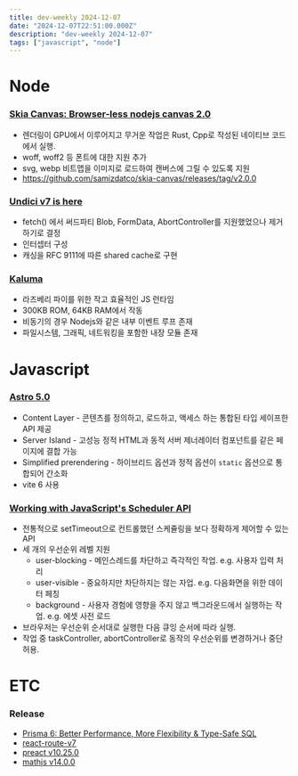 ```yaml
---
title: dev-weekly 2024-12-07
date: "2024-12-07T22:51:00.000Z"
description: "dev-weekly 2024-12-07"
tags: ["javascript", "node"]
---
```


# Node

### [Skia Canvas: Browser-less nodejs canvas 2.0](https://skia-canvas.org/)

- 렌더링이 GPU에서 이루어지고 무거운 작업은 Rust, Cpp로 작성된 네이티브 코드에서 실행.
- woff, woff2 등 폰트에 대한 지원 추가
- svg, webp 비트맵을 이미지로 로드하여 캔버스에 그릴 수 있도록 지원
- https://github.com/samizdatco/skia-canvas/releases/tag/v2.0.0

### [Undici v7 is here](https://blog.platformatic.dev/undici-v7-is-here)

- fetch() 에서 써드파티 Blob, FormData, AbortController를 지원했었으나 제거하기로 결정
- 인터셉터 구성
- 캐싱을 RFC 9111에 따른 shared cache로 구현

### [Kaluma](https://kalumajs.org/)

- 라즈베리 파이를 위한 작고 효율적인 JS 런타임
- 300KB ROM, 64KB RAM에서 작동
- 비동기의 경우 Nodejs와 같은 내부 이벤트 루프 존재
- 파일시스템, 그래픽, 네트워킹을 포함한 내장 모듈 존재

# Javascript

### [Astro 5.0](https://astro.build/blog/astro-5/)

- Content Layer - 콘텐츠를 정의하고, 로드하고, 액세스 하는 통합된 타입 세이프한 API 제공
- Server Island - 고성능 정적 HTML과 동적 서버 제너레이터 컴포넌트를 같은 페이지에 결합 가능
- Simplified prerendering - 하이브리드 옵션과 정적 옵션이 `static` 옵션으로 통합되어 간소화
- vite 6 사용

### [Working with JavaScript's Scheduler API](https://www.trevorlasn.com/blog/javascript-scheduler-api)

- 전통적으로 setTimeout으로 컨트롤했던 스케쥴링을 보다 정확하게 제어할 수 있는 API
- 세 개의 우선순위 레벨 지원
    - user-blocking - 메인스레드를 차단하고 즉각적인 작업. e.g. 사용자 입력 처리
    - user-visible - 중요하지만 차단하지는 않는 자업. e.g. 다음화면을 위한 데이터 페칭
    - background - 사용자 경험에 영향을 주지 않고 백그라운드에서 실행하는 작업. e.g. 에셋 사전 로드
- 브라우저는 우선순위 순서대로 실행한 다음 큐잉 순서에 따라 실행.
- 작업 중 taskController, abortController로 동작의 우선순위를 변경하거나 중단 허용.

# ETC

### Release

- [Prisma 6: Better Performance, More Flexibility & Type-Safe SQL](https://www.prisma.io/blog/prisma-6-better-performance-more-flexibility-and-type-safe-sql)
- [react-route-v7](https://remix.run/blog/react-router-v7)
- [preact v10.25.0](https://github.com/preactjs/preact/releases/tag/10.25.0)
- [mathjs v14.0.0](https://github.com/josdejong/mathjs/releases/tag/v14.0.0)